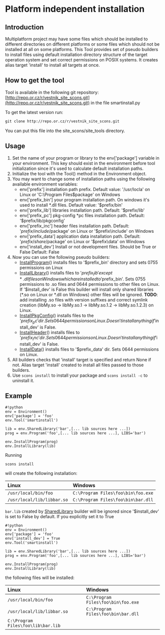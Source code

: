 
# Platform independent installation


## Introduction

Multiplatform project may have some files which should be installed to different directories on different platforms or some files which should not be installed at all on some platforms. This Tool provides set of pseudo builders to install files using default installation directory structure of the target operation system and set correct permissions on POSIX systems. It creates alias target 'install' to install all targets at once. 


## How to get the tool

Tool is available in the following git repository: [http://repo.or.cz/r/vestnik_site_scons.git](http://repo.or.cz/r/vestnik_site_scons.git) in the file smartinstall.py 

To get the latest version run: 
```txt
git clone http://repo.or.cz/r/vestnik_site_scons.git
```
You can put this file into the site_scons/site_tools directory. 


## Usage

1. Set the name of your program or library to the env['package'] variable in your environment. This key should exist in the environment before tool initialization since it's used to calculate default installation paths. 
1. Initialize the tool with the Tool() method in the Environment object. 
1. You may want to change some of installation paths using the following available environment variables: 
    * env['prefix'] installation path prefix. Default value: '/usr/locla' on Linux or 'C:\Program Files\$package' on Windows 
    * env['prefix_bin'] your program installation path. On windows it's used to install *.dll files. Default value: '$prefix/bin' 
    * env['prefix_lib'] libraries installation path. Default: '$prefix/lib' 
    * env['prefix_pc'] pkg-config *pc files installation path. Default: '$prefix/lib/pkgconfig' 
    * env['prefix_inc'] header files installation path. Default: '$prefix/include/$package' on Linux or '$prefix\include' on Windows 
    * env['prefix_data'] application data installation path. Default: '$prefix/share/$package' on Linux or '$prefix\data' on Windows 
    * env['install_dev'] Install or not development files. Should be True or False Default: False 
1. Now you can use the following pseudo builders: 
    * [InstallProgram](InstallProgram)() installs files to '$prefix_bin' directory and sets 0755 permissions on Linux 
    * [InstallLibrary](InstallLibrary)() installs files to '$prefix_lib' except *.dll files on Windows which are installed to '$prefix_bin'. Sets 0755 permissions to .so files and 0644 permissions to other files on Linux. If '$install_dev' is False this builder will install only shared libraries (*.so on Linux or *.dll on Windows) other files will be ignored. **TODO**: add installing .so files with version suffixes and correct symlink creation (libMy.so -> libMy.so.1 -> libMy.so.1.2 -> libMy.so.1.2.3) on Linux. 
    * [InstallPkgConfig](InstallPkgConfig)() installs files to the '$prefix_pc' dir. Sets 0644 permissions on Linux. Doesn't install anything if '$install_dev' is False. 
    * [InstallHeader](InstallHeader)() installs files to '$prefix_inc' dir. Sets 0644 permissions on Linux. Doesn't install anything if '$install_dev' is False. 
    * [InstallData](InstallData)() installs files to '$prefix_data' dir. Sets 0644 permissions on Linux. 
1. All builders checks that 'install' target is specified and return None if not. Alias target 'install' created to install all files passed to those builders. 
1. Use `scons install` to install your package and `scons install -c` to uninstall it. 

## Example


```
#!python
env = Environment()
env['package'] = 'foo'
env.Tool('smartinstall')

lib = env.SharedLibrary('bar',[... lib sources here ...])
prog = env.Program('foo',[... lib sources here ...], LIBS='bar')

env.InstallProgram(prog)
env.InstallLibrary(lib)
```
Running 
```
scons install
```
will create the following installation: 

 **Linux**  |  **Windows** 
:---|:----
 `/usr/local/bin/foo`  |  `C:\Program Files\foo\bin\foo.exe` 
 `/usr/local/lib/libbar.so`  |  `C:\Program Files\foo\bin\bar.dll` 


`bar.lib` created by [SharedLibrary](SharedLibrary) builder will be ignored since '$install_dev' is set to False by default. If you explicitly set it to True

```
#!python
env = Environment()
env['package'] = 'foo'
env['install_dev'] = True
env.Tool('smartinstall')

lib = env.SharedLibrary('bar',[... lib sources here ...])
prog = env.Program('foo',[... lib sources here ...], LIBS='bar')

env.InstallProgram(prog)
env.InstallLibrary(lib)
```
the following files will be installed: 


 **Linux**  |  **Windows**
:----|:----
 `/usr/local/bin/foo`  |  `C:\Program Files\foo\bin\foo.exe` 
 `/usr/local/lib/libbar.so`  |  `C:\Program Files\foo\bin\bar.dll` 
  |  `C:\Program Files\foo\lib\bar.lib` 

